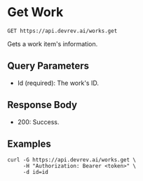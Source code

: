 # Get Work

```http
GET https://api.devrev.ai/works.get
```

Gets a work item's information.



## Query Parameters

- Id (required): The work's ID.

## Response Body

- 200: Success.

## Examples

```shell
curl -G https://api.devrev.ai/works.get \
     -H "Authorization: Bearer <token>" \
     -d id=id
```